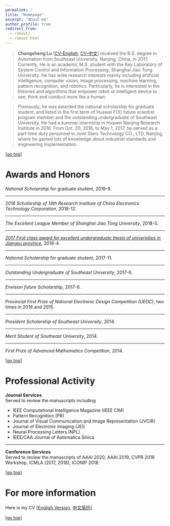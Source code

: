 ```yaml
---
permalink: /
title: "Homepage" 
excerpt: "About me"
author_profile: true
redirect_from: 
  - /about/
  - /about.html
---
```

>**Changsheng Lu** [[CV-English](https://alanlusun.github.io/files/CV_LuChangsheng_EN.pdf), [CV-中文](https://alanlusun.github.io/files/CV_LuChangsheng_CN.pdf)] received the B.S. degree in Automation from Southeast University, Nanjing, China, in 2017. Currently, He is an academic M.S. student with the Key Laboratory of System Control and Information Processing, Shanghai Jiao Tong University. He has wide research interests mainly including artificial intelligence, computer vision, image processing, machine learning, pattern recognition, and robotics. Particularly, he is interested in the theories and algorithms that empower robot or intelligent device to see, think and conduct more like a human.  

>Previously, he was awarded the national scholarship for graduate student, and listed in the first term of Huawei F(X) future scientist program member and the outstanding undergraduate of Southeast University. He had a summer internship in Huawei Nanjing Research Institute in 2016. From Oct. 20, 2016, to May 1, 2017, he served as a part-time duty personnel in Joint Stars Technology CO., LTD, Nanjing, where he gained lots of knowledge about industrial standards and engineering implementation.  

<!-- >I look forward to starting a meaningful and wonderful Ph.D. period and proceeding with the corresponding exercise after my M.S. graduation in 2020. It would be very grateful for your passionate advice~~ -->  

[[go top](https://alanlusun.github.io/)]

Awards and Honors
===  
*National Scholarship* for graduate student, 2019-9.  

---
*2018 Scholarship of 14th Research Institute of China Electronics Technology Corporation*, 2018-12.  

---
*The Excellent League Member of Shanghai Jiao Tong University*, 2018-5.  

---
*[2017 First class award for excellent undergraduate thesis of universities in Jiangsu province](http://jyt.jiangsu.gov.cn/art/2018/9/7/art_58320_7810502.html)*, 2018-4.  

---
*National Scholarship* for graduate student, 2017-11.  

---
*Outstanding Undergraduate of Southeast University*, 2017-6.  

---
*Envision future Scholarship*, 2017-6.

---
*Provincial First Prize of National Electronic Design Competition (UEDC)*, two times in 2016 and 2015.  

---
*President Scholarship of Southeast University*, 2014.

---
*Merit Student of Southeast University*, 2014.

---
*First Prize of Advanced Mathematics Competition*, 2014.  

[[go top](https://alanlusun.github.io/)]  

Professional Activity  
===
**Journal Services**  
Served to review the manuscripts including
- IEEE Computational Intelligence Magazine (IEEE CIM)
- Pattern Recognition (PR)
- Journal of Visual Communication and Image Representation (JVCIR)
- Journal of Electronic Imaging (JEI)
- Neural Processing Letters (NPL)
- IEEE/CAA Journal of Automatica Sinica  

---  
**Conference Services**  
Served to review the manuscripts of AAAI 2020, AAAI 2019, CVPR 2018 Workshop, ICMLA (2017, 2018), ICONIP 2018.

[[go top](https://alanlusun.github.io/)] 


For more information  
===  
Here is my CV [[English Version](https://alanlusun.github.io/files/CV_LuChangsheng_EN.pdf), [中文简历](https://alanlusun.github.io/files/CV_LuChangsheng_CN.pdf)].

[[go top](https://alanlusun.github.io/)]